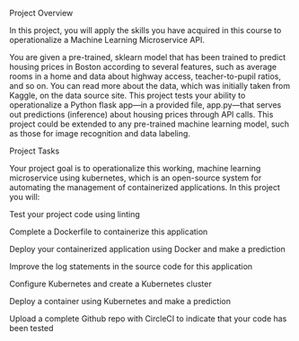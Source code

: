 Project Overview

In this project, you will apply the skills you have acquired in this course to operationalize a Machine Learning Microservice API.

You are given a pre-trained, sklearn model that has been trained to predict housing prices in Boston according to several features, such as average rooms in a home and data about highway access, teacher-to-pupil ratios, and so on. You can read more about the data, which was initially taken from Kaggle, on the data source site. This project tests your ability to operationalize a Python flask app—in a provided file, app.py—that serves out predictions (inference) about housing prices through API calls. This project could be extended to any pre-trained machine learning model, such as those for image recognition and data labeling.

Project Tasks

Your project goal is to operationalize this working, machine learning microservice using kubernetes, which is an open-source system for automating the management of containerized applications. In this project you will:

Test your project code using linting

Complete a Dockerfile to containerize this application

Deploy your containerized application using Docker and make a prediction

Improve the log statements in the source code for this application

Configure Kubernetes and create a Kubernetes cluster

Deploy a container using Kubernetes and make a prediction

Upload a complete Github repo with CircleCI to indicate that your code has been tested

